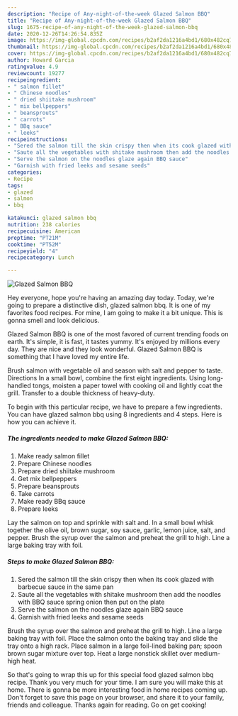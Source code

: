 ```yaml
---
description: "Recipe of Any-night-of-the-week Glazed Salmon BBQ"
title: "Recipe of Any-night-of-the-week Glazed Salmon BBQ"
slug: 1675-recipe-of-any-night-of-the-week-glazed-salmon-bbq
date: 2020-12-26T14:26:54.835Z
image: https://img-global.cpcdn.com/recipes/b2af2da1216a4bd1/680x482cq70/glazed-salmon-bbq-recipe-main-photo.jpg
thumbnail: https://img-global.cpcdn.com/recipes/b2af2da1216a4bd1/680x482cq70/glazed-salmon-bbq-recipe-main-photo.jpg
cover: https://img-global.cpcdn.com/recipes/b2af2da1216a4bd1/680x482cq70/glazed-salmon-bbq-recipe-main-photo.jpg
author: Howard Garcia
ratingvalue: 4.9
reviewcount: 19277
recipeingredient:
- " salmon fillet"
- " Chinese noodles"
- " dried shiitake mushroom"
- " mix bellpeppers"
- " beansprouts"
- " carrots"
- " BBq sauce"
- " leeks"
recipeinstructions:
- "Sered the salmon till the skin crispy then when its cook glazed with barbecue sauce in the same pan"
- "Saute all the vegetables with shitake mushroom then add the noodles with BBQ sauce spring onion then put on the plate"
- "Serve the salmon on the noodles glaze again BBQ sauce"
- "Garnish with fried leeks and sesame seeds"
categories:
- Recipe
tags:
- glazed
- salmon
- bbq

katakunci: glazed salmon bbq 
nutrition: 238 calories
recipecuisine: American
preptime: "PT21M"
cooktime: "PT52M"
recipeyield: "4"
recipecategory: Lunch

---
```



![Glazed Salmon BBQ](https://img-global.cpcdn.com/recipes/b2af2da1216a4bd1/680x482cq70/glazed-salmon-bbq-recipe-main-photo.jpg)

Hey everyone, hope you're having an amazing day today. Today, we're going to prepare a distinctive dish, glazed salmon bbq. It is one of my favorites food recipes. For mine, I am going to make it a bit unique. This is gonna smell and look delicious.

Glazed Salmon BBQ is one of the most favored of current trending foods on earth. It's simple, it is fast, it tastes yummy. It's enjoyed by millions every day. They are nice and they look wonderful. Glazed Salmon BBQ is something that I have loved my entire life.

Brush salmon with vegetable oil and season with salt and pepper to taste. Directions In a small bowl, combine the first eight ingredients. Using long-handled tongs, moisten a paper towel with cooking oil and lightly coat the grill. Transfer to a double thickness of heavy-duty.


To begin with this particular recipe, we have to prepare a few ingredients. You can have glazed salmon bbq using 8 ingredients and 4 steps. Here is how you can achieve it.

<!--inarticleads1-->

##### The ingredients needed to make Glazed Salmon BBQ:

1. Make ready  salmon fillet
1. Prepare  Chinese noodles
1. Prepare  dried shiitake mushroom
1. Get  mix bellpeppers
1. Prepare  beansprouts
1. Take  carrots
1. Make ready  BBq sauce
1. Prepare  leeks


Lay the salmon on top and sprinkle with salt and. In a small bowl whisk together the olive oil, brown sugar, soy sauce, garlic, lemon juice, salt, and pepper. Brush the syrup over the salmon and preheat the grill to high. Line a large baking tray with foil. 

<!--inarticleads2-->

##### Steps to make Glazed Salmon BBQ:

1. Sered the salmon till the skin crispy then when its cook glazed with barbecue sauce in the same pan
1. Saute all the vegetables with shitake mushroom then add the noodles with BBQ sauce spring onion then put on the plate
1. Serve the salmon on the noodles glaze again BBQ sauce
1. Garnish with fried leeks and sesame seeds


Brush the syrup over the salmon and preheat the grill to high. Line a large baking tray with foil. Place the salmon onto the baking tray and slide the tray onto a high rack. Place salmon in a large foil-lined baking pan; spoon brown sugar mixture over top. Heat a large nonstick skillet over medium-high heat. 

So that's going to wrap this up for this special food glazed salmon bbq recipe. Thank you very much for your time. I am sure you will make this at home. There is gonna be more interesting food in home recipes coming up. Don't forget to save this page on your browser, and share it to your family, friends and colleague. Thanks again for reading. Go on get cooking!
